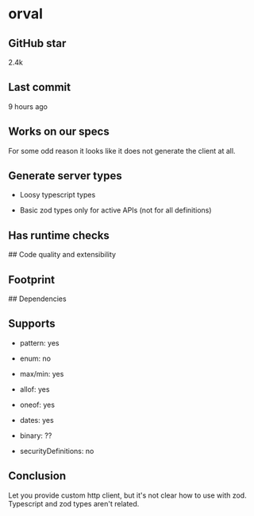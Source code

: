 # orval

## GitHub star

2.4k

## Last commit

9 hours ago

## Works on our specs

For some odd reason it looks like it does not generate the client at all.

## Generate server types

- Loosy typescript types

- Basic zod types only for active APIs
  (not for all definitions)

## Has runtime checks

## Code quality and extensibility

## Footprint

## Dependencies

## Supports

- pattern: yes

- enum: no

- max/min: yes

- allof: yes

- oneof: yes

- dates: yes

- binary: ??

- securityDefinitions: no

## Conclusion

Let you provide custom http client, but it's not clear
how to use with zod. Typescript and zod types aren't related.
